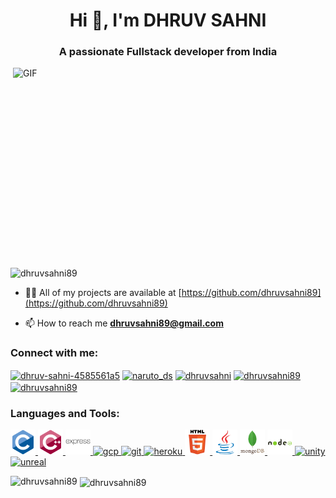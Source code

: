 <h1 align="center">Hi 👋, I'm DHRUV SAHNI</h1>
<h3 align="center">A passionate Fullstack developer from India</h3>
<img align="right" alt="GIF" src="https://i.pinimg.com/originals/66/83/3e/66833e07d6fb9eb5d724e47d0c814285.gif" width="500" height="320" />

<p align="left"> <img src="https://komarev.com/ghpvc/?username=dhruvsahni89&label=Profile%20views&color=0e75b6&style=flat" alt="dhruvsahni89" /> </p>

- 👨‍💻 All of my projects are available at [https://github.com/dhruvsahni89](https://github.com/dhruvsahni89)

- 📫 How to reach me **dhruvsahni89@gmail.com**

<h3 align="left">Connect with me:</h3>
<p align="left">
<a href="https://linkedin.com/in/dhruv-sahni-4585561a5" target="blank"><img align="center" src="https://cdn.jsdelivr.net/npm/simple-icons@3.0.1/icons/linkedin.svg" alt="dhruv-sahni-4585561a5" height="30" width="40" /></a>
<a href="https://instagram.com/naruto_ds" target="blank"><img align="center" src="https://cdn.jsdelivr.net/npm/simple-icons@3.0.1/icons/instagram.svg" alt="naruto_ds" height="30" width="40" /></a>
<a href="https://www.codechef.com/users/dhruvsahni" target="blank"><img align="center" src="https://cdn.jsdelivr.net/npm/simple-icons@3.1.0/icons/codechef.svg" alt="dhruvsahni" height="30" width="40" /></a>
<a href="https://www.hackerrank.com/dhruvsahni89" target="blank"><img align="center" src="https://cdn.jsdelivr.net/npm/simple-icons@3.0.1/icons/hackerrank.svg" alt="dhruvsahni89" height="30" width="40" /></a>
<a href="https://codeforces.com/profile/dhruvsahni89" target="blank"><img align="center" src="https://cdn.jsdelivr.net/npm/simple-icons@3.0.1/icons/codeforces.svg" alt="dhruvsahni89" height="30" width="40" /></a>
</p>

<h3 align="left">Languages and Tools:</h3>
<p align="left"> <a href="https://www.cprogramming.com/" target="_blank"> <img src="https://raw.githubusercontent.com/devicons/devicon/master/icons/c/c-original.svg" alt="c" width="40" height="40"/> </a> <a href="https://www.w3schools.com/cpp/" target="_blank"> <img src="https://raw.githubusercontent.com/devicons/devicon/master/icons/cplusplus/cplusplus-original.svg" alt="cplusplus" width="40" height="40"/> </a> <a href="https://expressjs.com" target="_blank"> <img src="https://raw.githubusercontent.com/devicons/devicon/master/icons/express/express-original-wordmark.svg" alt="express" width="40" height="40"/> </a> <a href="https://cloud.google.com" target="_blank"> <img src="https://www.vectorlogo.zone/logos/google_cloud/google_cloud-icon.svg" alt="gcp" width="40" height="40"/> </a> <a href="https://git-scm.com/" target="_blank"> <img src="https://www.vectorlogo.zone/logos/git-scm/git-scm-icon.svg" alt="git" width="40" height="40"/> </a> <a href="https://heroku.com" target="_blank"> <img src="https://www.vectorlogo.zone/logos/heroku/heroku-icon.svg" alt="heroku" width="40" height="40"/> </a> <a href="https://www.w3.org/html/" target="_blank"> <img src="https://raw.githubusercontent.com/devicons/devicon/master/icons/html5/html5-original-wordmark.svg" alt="html5" width="40" height="40"/> </a> <a href="https://www.java.com" target="_blank"> <img src="https://raw.githubusercontent.com/devicons/devicon/master/icons/java/java-original.svg" alt="java" width="40" height="40"/> </a> <a href="https://www.mongodb.com/" target="_blank"> <img src="https://raw.githubusercontent.com/devicons/devicon/master/icons/mongodb/mongodb-original-wordmark.svg" alt="mongodb" width="40" height="40"/> </a> <a href="https://nodejs.org" target="_blank"> <img src="https://raw.githubusercontent.com/devicons/devicon/master/icons/nodejs/nodejs-original-wordmark.svg" alt="nodejs" width="40" height="40"/> </a> <a href="https://unity.com/" target="_blank"> <img src="https://www.vectorlogo.zone/logos/unity3d/unity3d-icon.svg" alt="unity" width="40" height="40"/> </a> <a href="https://unrealengine.com/" target="_blank"> <img src="https://raw.githubusercontent.com/kenangundogan/fontisto/036b7eca71aab1bef8e6a0518f7329f13ed62f6b/icons/svg/brand/unreal-engine.svg" alt="unreal" width="40" height="40"/> </a> </p>

<p><img align="left" src="https://github-readme-stats.vercel.app/api/top-langs?username=dhruvsahni89&show_icons=true&locale=en&layout=compact" alt="dhruvsahni89" /></p>

<p>&nbsp;<img align="center" src="https://github-readme-stats.vercel.app/api?username=dhruvsahni89&show_icons=true&locale=en" alt="dhruvsahni89" /></p>
